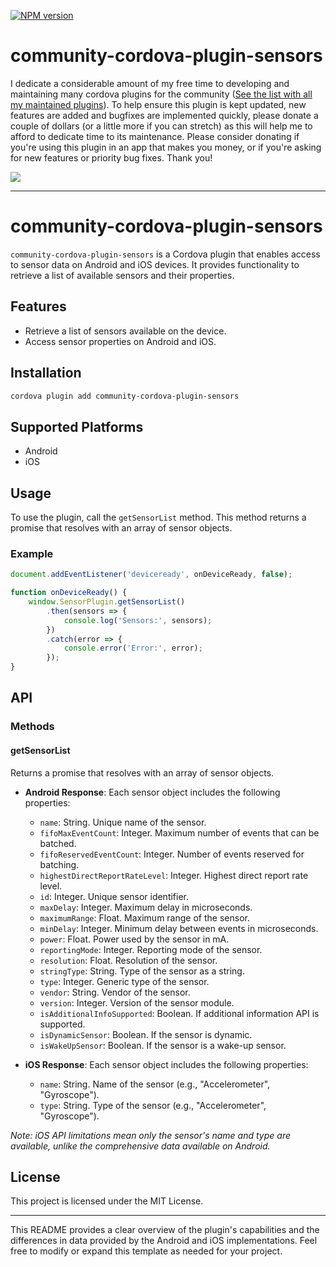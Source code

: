 [![NPM version](https://img.shields.io/npm/v/community-cordova-plugin-sensors)](https://www.npmjs.com/package/community-cordova-plugin-sensors)


# community-cordova-plugin-sensors


I dedicate a considerable amount of my free time to developing and maintaining many cordova plugins for the community ([See the list with all my maintained plugins][community_plugins]).
To help ensure this plugin is kept updated,
new features are added and bugfixes are implemented quickly,
please donate a couple of dollars (or a little more if you can stretch) as this will help me to afford to dedicate time to its maintenance.
Please consider donating if you're using this plugin in an app that makes you money, 
or if you're asking for new features or priority bug fixes. Thank you!

[![](https://img.shields.io/static/v1?label=Sponsor%20Me&style=for-the-badge&message=%E2%9D%A4&logo=GitHub&color=%23fe8e86)](https://github.com/sponsors/eyalin)



---

# community-cordova-plugin-sensors

`community-cordova-plugin-sensors` is a Cordova plugin that enables access to sensor data on Android and iOS devices. It provides functionality to retrieve a list of available sensors and their properties.

## Features

- Retrieve a list of sensors available on the device.
- Access sensor properties on Android and iOS.

## Installation

```bash
cordova plugin add community-cordova-plugin-sensors
```

## Supported Platforms

- Android
- iOS

## Usage

To use the plugin, call the `getSensorList` method. This method returns a promise that resolves with an array of sensor objects.

### Example

```javascript
document.addEventListener('deviceready', onDeviceReady, false);

function onDeviceReady() {
    window.SensorPlugin.getSensorList()
        .then(sensors => {
            console.log('Sensors:', sensors);
        })
        .catch(error => {
            console.error('Error:', error);
        });
}
```

## API

### Methods

#### getSensorList

Returns a promise that resolves with an array of sensor objects.

- **Android Response**: Each sensor object includes the following properties:
    - `name`: String. Unique name of the sensor.
    - `fifoMaxEventCount`: Integer. Maximum number of events that can be batched.
    - `fifoReservedEventCount`: Integer. Number of events reserved for batching.
    - `highestDirectReportRateLevel`: Integer. Highest direct report rate level.
    - `id`: Integer. Unique sensor identifier.
    - `maxDelay`: Integer. Maximum delay in microseconds.
    - `maximumRange`: Float. Maximum range of the sensor.
    - `minDelay`: Integer. Minimum delay between events in microseconds.
    - `power`: Float. Power used by the sensor in mA.
    - `reportingMode`: Integer. Reporting mode of the sensor.
    - `resolution`: Float. Resolution of the sensor.
    - `stringType`: String. Type of the sensor as a string.
    - `type`: Integer. Generic type of the sensor.
    - `vendor`: String. Vendor of the sensor.
    - `version`: Integer. Version of the sensor module.
    - `isAdditionalInfoSupported`: Boolean. If additional information API is supported.
    - `isDynamicSensor`: Boolean. If the sensor is dynamic.
    - `isWakeUpSensor`: Boolean. If the sensor is a wake-up sensor.

- **iOS Response**: Each sensor object includes the following properties:
    - `name`: String. Name of the sensor (e.g., "Accelerometer", "Gyroscope").
    - `type`: String. Type of the sensor (e.g., "Accelerometer", "Gyroscope").

*Note: iOS API limitations mean only the sensor's name and type are available, unlike the comprehensive data available on Android.*

## License

This project is licensed under the MIT License.

---

This README provides a clear overview of the plugin's capabilities and the differences in data provided by the Android and iOS implementations. Feel free to modify or expand this template as needed for your project.

[w3c_spec]: https://www.w3.org/TR/battery-status/
[status_object]: #status-object
[community_plugins]: https://github.com/EYALIN?tab=repositories&q=community&type=&language=&sort=
